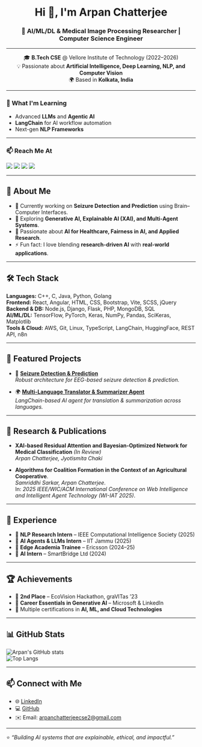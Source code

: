 <h1 align="center">Hi 👋, I'm Arpan Chatterjee</h1>
<h3 align="center">🚀 AI/ML/DL & Medical Image Processing Researcher | Computer Science Engineer</h3>

---

<p align="center">
  🎓 <b>B.Tech CSE</b> @ Vellore Institute of Technology (2022–2026)<br>
  💡 Passionate about <b>Artificial Intelligence, Deep Learning, NLP, and Computer Vision</b><br>
  🌍 Based in <b>Kolkata, India</b><br>
</p>

---

### 🌱 What I'm Learning  
- Advanced **LLMs** and **Agentic AI**  
- **LangChain** for AI workflow automation  
- Next-gen **NLP Frameworks**  

---

### 📫 Reach Me At  
<p align="left">
  <a href="mailto:arpanchatterjeecse@gmail.com"><img src="https://img.shields.io/badge/Email-D14836?style=for-the-badge&logo=gmail&logoColor=white"/></a>
  <a href="https://linkedin.com/in/arpanchatterjeecse"><img src="https://img.shields.io/badge/LinkedIn-0077B5?style=for-the-badge&logo=linkedin&logoColor=white"/></a>
  <a href="https://kaggle.com/arpanchatterjee2404"><img src="https://img.shields.io/badge/Kaggle-20BEFF?style=for-the-badge&logo=kaggle&logoColor=white"/></a>
  <a href="https://github.com/arpanchatterjeecse"><img src="https://img.shields.io/badge/GitHub-100000?style=for-the-badge&logo=github&logoColor=white"/></a>
</p>


---

## 🚀 About Me  
- 🔭 Currently working on **Seizure Detection and Prediction** using Brain–Computer Interfaces.  
- 🌱 Exploring **Generative AI, Explainable AI (XAI), and Multi-Agent Systems**.  
- 🎯 Passionate about **AI for Healthcare, Fairness in AI, and Applied Research**.  
- ⚡ Fun fact: I love blending **research-driven AI** with **real-world applications**.  

---

## 🛠️ Tech Stack  
**Languages:** C++, C, Java, Python, Golang  
**Frontend:** React, Angular, HTML, CSS, Bootstrap, Vite, SCSS, jQuery  
**Backend & DB:** Node.js, Django, Flask, PHP, MongoDB, SQL  
**AI/ML/DL:** TensorFlow, PyTorch, Keras, NumPy, Pandas, SciKeras, Matplotlib  
**Tools & Cloud:** AWS, Git, Linux, TypeScript, LangChain, HuggingFace, REST API, n8n  

---

## 📌 Featured Projects  
- 🧠 [**Seizure Detection & Prediction**](https://github.com/arpanchatterjeecse/eeg-bci-project-)  
   *Robust architecture for EEG-based seizure detection & prediction.*  

- 🌍 [**Multi-Language Translator & Summarizer Agent**](https://github.com/arpanchatterjeecse/Translator-and-Summarizer-Agent)  
   *LangChain-based AI agent for translation & summarization across languages.*  

---
## 📑 Research & Publications  

- **XAI-based Residual Attention and Bayesian-Optimized Network for Medical Classification** *(In Review)*  
  *Arpan Chatterjee, Jyotismita Chaki*  

- **Algorithms for Coalition Formation in the Context of an Agricultural Cooperative**.  
  *Samriddhi Sarkar, Arpan Chatterjee*.  
  In: *2025 IEEE/WIC/ACM International Conference on Web Intelligence and Intelligent Agent Technology (WI-IAT 2025)*.


---

## 💼 Experience  
- 🔹 **NLP Research Intern** – IEEE Computational Intelligence Society (2025)  
- 🔹 **AI Agents & LLMs Intern** – IIT Jammu (2025)  
- 🔹 **Edge Academia Trainee** – Ericsson (2024–25)  
- 🔹 **AI Intern** – SmartBridge Ltd (2024)  

---

## 🏆 Achievements  
- 🥈 **2nd Place** – EcoVision Hackathon, graVITas ’23  
- 📜 **Career Essentials in Generative AI** – Microsoft & LinkedIn  
- 📌 Multiple certifications in **AI, ML, and Cloud Technologies**  

---

## 📊 GitHub Stats  
![Arpan's GitHub stats](https://github-readme-stats.vercel.app/api?username=arpanchatterjeecse&show_icons=true&theme=radical)  
![Top Langs](https://github-readme-stats.vercel.app/api/top-langs/?username=arpanchatterjeecse&layout=compact&theme=radical)  

---

## 📫 Connect with Me  
- 🌐 [LinkedIn](https://www.linkedin.com/in/arpanchatterjeecse/)  
- 💻 [GitHub](https://github.com/arpanchatterjeecse)  
- ✉️ Email: arpanchatterjeecse2@gmail.com  

---
⭐️ *“Building AI systems that are explainable, ethical, and impactful.”*  
